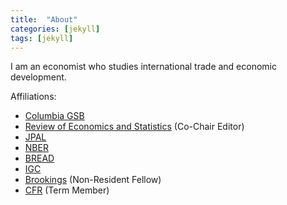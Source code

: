 ```yaml
---
title:  "About"
categories: [jekyll]
tags: [jekyll]
---
```

I am an economist who studies international trade and economic development.

Affiliations:
- [Columbia GSB](https://www8.gsb.columbia.edu/)
- [Review of Economics and Statistics](https://www.mitpressjournals.org/loi/rest) (Co-Chair Editor)
- [JPAL](https://www.povertyactionlab.org/)
- [NBER](https://nber.org/)
- [BREAD](http://ibread.org/bread/)
- [IGC](https://www.theigc.org/)
- [Brookings](https://www.brookings.edu/) (Non-Resident Fellow)
- [CFR](https://www.cfr.org/) (Term Member)
